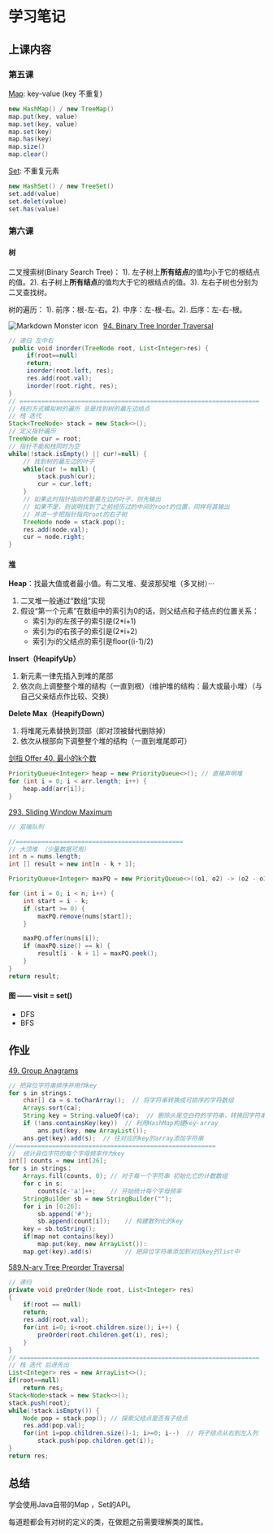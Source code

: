 # 学习笔记

## 上课内容

### 第五课

[Map](https://docs.oracle.com/en/java/javase/12/docs/api/java.base/java/util/Map.html): key-value (key 不重复)

```java
new HashMap() / new TreeMap()
map.put(key, value)
map.set(key, value)
map.set(key)
map.has(key)
map.size()
map.clear()
```

[Set](https://docs.oracle.com/en/java/javase/12/docs/api/java.base/java/util/Set.html): 不重复元素

```java
new HashSet() / new TreeSet()
set.add(value)
set.delet(value)
set.has(value)
```

### 第六课

#### 树

二叉搜索树(Binary Search Tree)： 1). 左子树上**所有结点**的值均小于它的根结点的值。2). 右子树上**所有结点**的值均大于它的根结点的值。3). 左右子树也分别为二叉查找树。

树的遍历： 1). 前序：根-左-右。2). 中序：左-根-右。2). 后序：左-右-根。

<img src="https://pic.leetcode-cn.com/bd95aab8e74b7b999fc7cc826fd01377b6c5ed95ff1dd54ff43085b022293f36-file_1587549768626"     alt="Markdown Monster icon"     style="float: left; margin-right: 10px;" />

[94. Binary Tree Inorder Traversal](https://leetcode.com/problems/binary-tree-inorder-traversal/)

```java
// 递归 左中右
 public void inorder(TreeNode root, List<Integer>res) {
     if(root==null)
     return;
     inorder(root.left, res);
     res.add(root.val);
     inorder(root.right, res);
}
// ==================================================================
// 栈的方式模拟树的遍历 总是找到树的最左边结点
// 栈 迭代
Stack<TreeNode> stack = new Stack<>();        
// 定义指针遍历
TreeNode cur = root;
// 指针不能和栈同时为空
while(!stack.isEmpty() || cur!=null) {
    // 找到树的最左边的叶子
    while(cur != null) {
        stack.push(cur);
        cur = cur.left;
    }
    // 如果此时指针指向的是最左边的叶子，则先输出
    // 如果不是，则说明找到了之前经历过的中间的root的位置，同样将其输出
    // 并进一步把指针指向root的右子树
    TreeNode node = stack.pop();
    res.add(node.val);
    cur = node.right;
}
```

#### [堆](https://shimo.im/docs/Lw86vJzOGOMpWZz2/read)

**Heap**：找最大值或者最小值。有二叉堆、斐波那契堆（多叉树）···

1. 二叉堆一般通过“数组”实现
2. 假设“第一个元素”在数组中的索引为0的话，则父结点和子结点的位置关系：
   - 索引为i的左孩子的索引是(2*i+1)
   - 索引为i的右孩子的索引是(2*i+2)
   - 索引为i的父结点的索引是floor((i-1)/2)

**Insert（HeapifyUp）**

1. 新元素一律先插入到堆的尾部
2. 依次向上调整整个堆的结构（一直到根）（维护堆的结构：最大或最小堆）（与自己父亲结点作比较、交换）

**Delete Max（HeapifyDown）**

1. 将堆尾元素替换到顶部（即对顶被替代删除掉）
2. 依次从根部向下调整整个堆的结构（一直到堆尾即可）

[剑指 Offer 40. 最小的k个数](https://leetcode-cn.com/problems/zui-xiao-de-kge-shu-lcof/)

```java
PriorityQueue<Integer> heap = new PriorityQueue<>(); // 直接声明堆
for (int i = 0; i < arr.length; i++) {
    heap.add(arr[i]);
}
```

[293. Sliding Window Maximum](https://leetcode.com/problems/sliding-window-maximum/)

```java
// 双端队列

//==============================================
// 大顶堆 （少量数据可用）
int n = nums.length;
int [] result = new int[n - k + 1];

PriorityQueue<Integer> maxPQ = new PriorityQueue<>((o1, o2) -> (o2 - o1));

for (int i = 0; i < n; i++) {
    int start = i - k;
    if (start >= 0) {
        maxPQ.remove(nums[start]);
    }

    maxPQ.offer(nums[i]);
    if (maxPQ.size() == k) {
        result[i - k + 1] = maxPQ.peek();
    }
}
return result;
```

#### 图 —— **visit = set()**

- DFS
- BFS

## 作业

[49. Group Anagrams](https://leetcode.com/problems/group-anagrams/)

```java
// 把异位字符串排序并用作key
for s in strings：
    char[] ca = s.toCharArray();  // 将字符串转换成可排序的字符数组
    Arrays.sort(ca);
    String key = String.valueOf(ca);  // 删除头尾空白符的字符串，转换回字符串
    if (!ans.containsKey(key))	// 利用HashMap构建key-array
        ans.put(key, new ArrayList());  
    ans.get(key).add(s);  // 往对应的key的array添加字符串
//=======================================================
//  统计异位字符的每个字母频率作为key
int[] counts = new int[26];
for s in strings：
    Arrays.fill(counts, 0);	// 对于每一个字符串 初始化它的计数数组
	for c in s:
		counts[c-'a']++;	// 开始统计每个字母频率
	StringBuilder sb = new StringBuilder("");
	for i in [0:26]:
		sb.append('#');
		sb.append(count[i]);	// 构建散列化的key
	key = sb.toString();
	if(map not contains(key))
        map.put(key, new ArrayList()):
	map.get(key).add(s)			// 把异位字符串添加到对应key的list中
```

[589.N-ary Tree Preorder Traversal](https://leetcode.com/problems/n-ary-tree-preorder-traversal/description/)

```java
// 递归
private void preOrder(Node root, List<Integer> res)
{
    if(root == null)
    return;
    res.add(root.val);
    for(int i=0; i<root.children.size(); i++) {
    	preOrder(root.children.get(i), res);
    }
}
// ==================================================================
// 栈 迭代 后进先出
List<Integer> res = new ArrayList<>();
if(root==null)
    return res;
Stack<Node>stack = new Stack<>();
stack.push(root);
while(!stack.isEmpty()) {
    Node pop = stack.pop(); // 探索父结点是否有子结点
    res.add(pop.val);
    for(int i=pop.children.size()-1; i>=0; i--)  // 将子结点从右到左入列
        stack.push(pop.children.get(i));
}
return res;
```



## 总结

学会使用Java自带的Map ，Set的API。

每道题都会有对树的定义的类，在做题之前需要理解类的属性。



